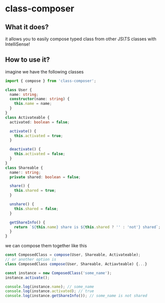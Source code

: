 # class-composer

## What it does?

it allows you to easily compose typed class from other JS\TS classes with IntelliSense!

## How to use it?

imagine we have the following classes

```ts
import { compose } from 'class-composer';

class User {
  name: string;
  constructor(name: string) {
    this.name = name;
  }
}
class Activateable {
  activated: boolean = false;

  activate() {
    this.activated = true;
  }

  deactivate() {
    this.activated = false;
  }
}
class Shareable {
  name!: string;
  private shared: boolean = false;

  share() {
    this.shared = true;
  }

  unshare() {
    this.shared = false;
  }

  getShareInfo() {
    return `${this.name} share is ${this.shared ? '' : 'not'} shared`;
  }
}
```

we can compose them together like this

```ts
const ComposedClass = compose(User, Shareable, Activateable);
// or another option is
class ComposedClass compose(User, Shareable, Actiavteable) {...}
```

```ts
const instance = new ComposedClass('some_name');
instance.activate();

console.log(instance.name); // some_name
console.log(instance.activated); // true
console.log(instance.getShareInfo()); // some_name is not shared
```
